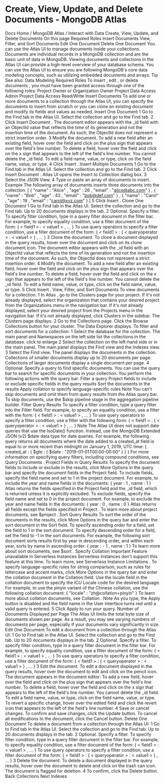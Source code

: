 # Create, View, Update, and Delete Documents - MongoDB Atlas


Docs Home / MongoDB Atlas / Interact with Data Create, View, Update, and Delete Documents On this page Required Roles Insert Documents View, Filter, and Sort Documents Edit One Document Delete One Document You can use the Atlas UI to manage documents inside
your collections. Documents are individual records in a MongoDB
collection and are the basic unit of data in MongoDB. Viewing documents and collections in the Atlas UI can provide a
high-level overview of your database schema. You can use the Atlas UI to ensure you are following MongoDB's core data modeling concepts,
such as utilizing embedded documents and arrays. Tip See also: Data Modeling Required Roles To insert , edit ,
or delete documents , you must have been
granted access through one of the following roles: Project Owner or Organization Owner Project Data Access Admin Project Data Access Read/Write Insert Documents To add one or more documents to a collection through the
Atlas UI, you can specify the documents to insert
from scratch or you can clone an existing document and modify its
fields and values as needed. Insert One Document 1 Go to the Find tab in the Atlas UI. Select the collection and go to the Find tab. 2 Click Insert Document . The document editor appears with the _id field with an ObjectId value that reflects the time of its generation and
not the insertion time of the document. As such, the ObjectId does not represent a strict insertion order. 3 Modify the document. To add a new field after an existing field, hover over the field
and click on the plus sign that appears over the field's line
number. To delete a field, hover over the field and click on the x sign
that appears to the left of the field's line number. You cannot
delete the _id field. To edit a field name, value, or type, click on the field name,
value, or type. 4 Click Insert . Insert Multiple Documents 1 Go to the Find tab in the Atlas UI. Select the collection and go to the Find tab. 2 Click Insert Document . Atlas UI opens the Insert to Collection dialog box. 3 Select the JSON View. 4 Type or paste an array of documents to insert. Example The following array of documents inserts three documents into
the collection: [ { "name" : "Alice" , "age" : 26 , "email" : "alice@abc.com" } , { "name" : "Bob" , "age" : 43 , "email" : "bob@def.com" } , { "name" : "Carol" , "age" : 19 , "email" : "carol@xyz.com" } ] 5 Click Insert . Clone One Document 1 Go to Find tab in the Atlas UI. Select the collection and go to the Find tab. Up to 20 documents displays in the tab. 2 Optional. Specify a filter. To specify filter condition, type in a query filter document in the filter bar. For
example, to specify equality condition, use a filter document of the
form: { < field1 > : < value1 > , ... } To use query operators to specify a filter condition, use a filter
document of the form: { < field1 > : { < queryoperator > : < value1 > } , ... } 3 Clone the document. To clone a document displayed in the query results, hover over the
document and click on its clone document icon. The document editor appears with the _id field with an ObjectId value that reflects the time of its generation and
not the insertion time of the document. As such, the ObjectId does not represent a strict insertion order. 4 Modify the document. To add a new field after an existing field, hover over the field
and click on the plus sign that appears over the field's line
number. To delete a field, hover over the field and click on the x sign
that appears to the left of the field's line number. You cannot
delete the _id field. To edit a field name, value, or type, click on the field name,
value, or type. 5 Click Insert . View, Filter, and Sort Documents To view documents for a collection: 1 In Atlas , go to the Clusters page for your project. If it's not already displayed, select the organization that
contains your desired project from the Organizations menu in the
navigation bar. If it's not already displayed, select your desired project
from the Projects menu in the navigation bar. If it's not already displayed, click Clusters in the
sidebar. The Clusters page displays. 2 Go to the Collections page. Click the Browse Collections button for your cluster. The Data Explorer displays. To filter and sort documents for a collection: 1 Select the database for the collection. The main panel and Namespaces on the left side list the
collections in the database. click to enlarge 2 Select the collection on the left-hand side or in the main panel. The main panel displays the Find view and the Indexes view. 3 Select the Find view. The panel displays the documents in the collection. Collections of
smaller documents display up to 20 documents per page. Collections
of larger documents display a single document per page. 4 Optional: Specify a query to find specific documents. You can use the query bar to search for specific documents in your
collection. You perform the following actions with the query bar: Filter a query Project fields to include or exclude specific fields in the query
results Sort the documents in the results Apply collation to specify language-specific rules Note You can't skip documents and omit them from query results from the Atlas query bar. To skip documents, use the $skip pipeline stage in the aggregation pipeline builder. Filter Query Results To specify a filter condition, type a query filter into the Filter field. For example, to specify an equality
condition, use a filter with the form: { < field1 > : < value1 > , ... } To use query operators to specify a
filter condition, use a filter with the following form: { < field1 > : { < queryoperator > : < value1 > } , ... } Note The Atlas UI does not support date queries
that use the IsoDate() function. Instead, use the MongoDB Extended JSON (v2) $date data type
for date queries. For example, the following query returns all documents where
the date added to a created_at field is equal to or more
recent than midnight on January 1, 2019, UTC time: { created_at : { $gte : { $date : "2019-01-01T00:00-00:00" } } } For more information on specifying query filters, including
compound conditions, see Query Documents . Project Fields in Query Results To specify the document fields to include or exclude in the
results, click More Options in the query bar and
specify the document fields in the Project field. To include fields, specify the field name and set to 1 in
the project document. For example, to include the year and name fields in the documents: { year : 1 , name : 1 } Atlas returns the fields specified in the Project field and the _id field, which is
returned unless it is explicitly excluded. To exclude fields, specify the field name and set to 0 in
the project document. For example, to exclude the year and name fields in the documents: { year : 0 , name : 0 } Atlas returns all fields except the fields specified in Project . To learn more about project documents, see $project . Sort Query Results To sort the order of the documents in the results, click More Options in the query bar and enter the sort document in the Sort field. To specify ascending order for a field, set the field to 1 in the sort document. To specify descending order for a field, set the field to -1 in the sort documents. For example, the following sort document sorts results
first by year in descending order, and within each year,
sorts by name in ascending order: { year : - 1 , name : 1 } To learn more about sort documents, see $sort . Specify Collation Important Feature unavailable in Serverless Instances Serverless instances don't support this
feature at this time. To learn more, see Serverless Instance Limitations . To specify language-specific rules for string comparison, such
as rules for lettercase and accent marks, click More Options in the query bar and enter the collation
document in the Collation field. Use the locale field in the collation document to specify the ICU
Locale code for
the desired language. For example, to use the pinyin variant of the Chinese collation, use the following collation
document: { "locale" : "zh@collation=pinyin" } To learn more about collation documents, see Collation . Note As you type, the Apply button is disabled and the
field name in the User Interface turns red until a valid query is
entered. 5 Click Apply to run your query. Number of Documents Displayed per Page The Atlas UI limits the total byte size of documents shown per
page. As a result, you may see varying numbers of documents per page,
especially if your documents vary significantly in size. Edit One Document To edit a document from a collection through the Atlas UI: 1 Go to Find tab in the Atlas UI. Select the collection and go to the Find tab. Up to 20 documents displays in the tab. 2 Optional. Specify a filter. To specify filter condition, type in a query filter document in the filter bar. For
example, to specify equality condition, use a filter document of the
form: { < field1 > : < value1 > , ... } To use query operators to specify a filter condition, use a filter
document of the form: { < field1 > : { < queryoperator > : < value1 > } , ... } 3 Edit the document. To edit a document displayed in the query results, hover over the
document to edit and click on the pencil icon. The document appears in the document editor: To add a new field, hover over the field and click on the plus
sign that appears over the field's line number. To delete a field, hover over the field and click on the x sign
that appears to the left of the field's line number. You cannot
delete the _id field. To edit a field name, value, or type, click on the field name,
value, or type. To revert a specific change, hover over the edited field and click the
revert icon that appears to the left of the field's line number. 4 Save or cancel changes. To confirm and save changes, click the Update button. To cancel all modifications to the document, click the Cancel button. Delete One Document To delete a document from a collection through the Atlas UI: 1 Go to Find tab in the Atlas UI. Select the collection and go to the Find tab. Up to 20 documents displays in the tab. 2 Optional. Specify a filter. To specify filter condition, type in a query filter document in the filter bar. For
example, to specify equality condition, use a filter document of the
form: { < field1 > : < value1 > , ... } To use query operators to specify a filter condition, use a filter
document of the form: { < field1 > : { < queryoperator > : < value1 > } , ... } 3 Delete the document. To delete a document displayed in the query results, hover over the
document to delete and click on the trash can icon. The document is flagged for deletion. 4 To confirm, click the Delete button. Back Collections Next Indexes
